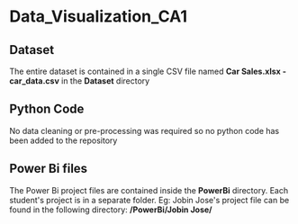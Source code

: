 # Data_Visualization_CA1

## Dataset
The entire dataset is contained in a single CSV file named __Car Sales.xlsx - car_data.csv__ in the __Dataset__ directory

## Python Code
No data cleaning or pre-processing was required so no python code has been added to the repository

## Power Bi files 
The Power Bi project files are contained inside the __PowerBi__ directory. Each student's project is in a separate folder. 
Eg: Jobin Jose's project file can be found in the following directory: __/PowerBi/Jobin Jose/__ 

